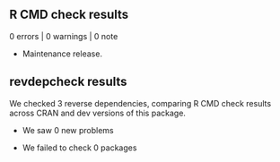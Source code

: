 ## R CMD check results

0 errors | 0 warnings | 0 note

- Maintenance release.

## revdepcheck results

We checked 3 reverse dependencies, comparing R CMD check results across CRAN and
dev versions of this package.

 * We saw 0 new problems

 * We failed to check 0 packages
